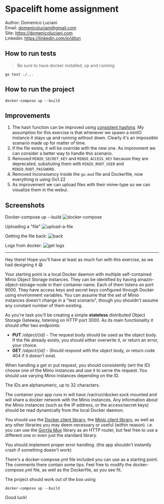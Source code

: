 # Spacelift home assignment

Author: Domenico Luciani   
Email: domenicoluciani@gmail.com   
Site: https://domenicoluciani.com   
Linkedin: https://linkedin.com/in/dlion

## How to run tests

> Be sure to have docker installed, up and running

`go test ./...`

## How to run the project

`docker-compose up --build`

## Improvements
1. The hash function can be improved using [consistent hashing](https://highscalability.com/consistent-hashing-algorithm/). My assumption for this exercise is that whenever we spawn a minIO instance it stays up and running without down. Clearly it's an impossible scenario made up for matter of time.
2. If the file exists, it will be override with the new one. As improvment we can consider a better way to handle this scenario.
3. Removed `MINIO_SECRET_KEY` and `MINIO_ACCESS_KEY` because they are deprecated, subsituting them with `MINIO_ROOT_USER` and `MINIO_ROOT_PASSWORD`.
4. Removed Inconsisency inside the `go.mod` file and Dockerfile, now everything is using Go1.22
5. As improvement we can upload files with their mime-type so we can visualize them in the webui.


## Screenshots

Docker-compose up --build
![docker-compose](https://i.imgur.com/Efi0aiD.png)

Uploading a "file"
![upload-a-file](https://i.imgur.com/rDVrL4a.png)

Getting the file back:
![back](https://i.imgur.com/GUEfIix.png)

Logs from docker:
![get logs](https://i.imgur.com/PbNoHbn.png)

---

Hey there! Hope you'll have at least as much fun with this exercise, as we had designing it 😄

Your starting point is a local Docker daemon with multiple self-contained Minio Object Storage instances.
They can be identified by having amazin-object-storage-node in their container name.
Each of them listens on port 9000.
They have access keys and secret keys configured through Docker using environment variables.
You can assume that the set of Minio instances doesn't change in a "test scenario", though you shouldn't assume any constant number of them existing.

As you're task you'll be creating a simple **stateless** distributed Object Storage Gateway, listening on HTTP port 3000.
As its main functionality it should offer two endpoints:
 - **PUT** */object/{id}* - The request body should be used as the object body. If the file already exists, you should either overwrite it, or return an error, your choice.
 - **GET** */object/{id}* - Should respond with the object body, or return code 404 if it doesn't exist.

When handling a get or put request, you should consistently (wrt the ID) choose one of the Minio instances and use it to serve the request.
You should use varying Minio instances depending on the ID.

The IDs are alphanumeric, up to 32 characters.

The container your app runs in will have /var/run/docker.sock mounted and will share a docker network with the Minio instances.
Any information about the Minio instances (such as the IP address, or the access/secret keys) should be read dynamically from the local Docker daemon.

You should use the [Docker client library](https://github.com/moby/moby/tree/master/client),
the [Minio client library](https://github.com/minio/minio-go),
as well as any other libraries you may deem necessary or useful (within reason).
i.e. you can use the [Gorrila Mux](https://github.com/gorilla/mux) library as an HTTP router,
but feel free to use a different one or even just the standard library.

You should implement proper error handling. (the app shouldn't instantly crash if something doesn't work)

There's a docker-compose.yml file included you can use as a starting point. The comments there contain some tips.
Feel free to modify the docker-compose.yml file, as well as the Dockerfile, as you see fit.

The project should work out of the box using
```
docker-compose up --build
```

Good luck!